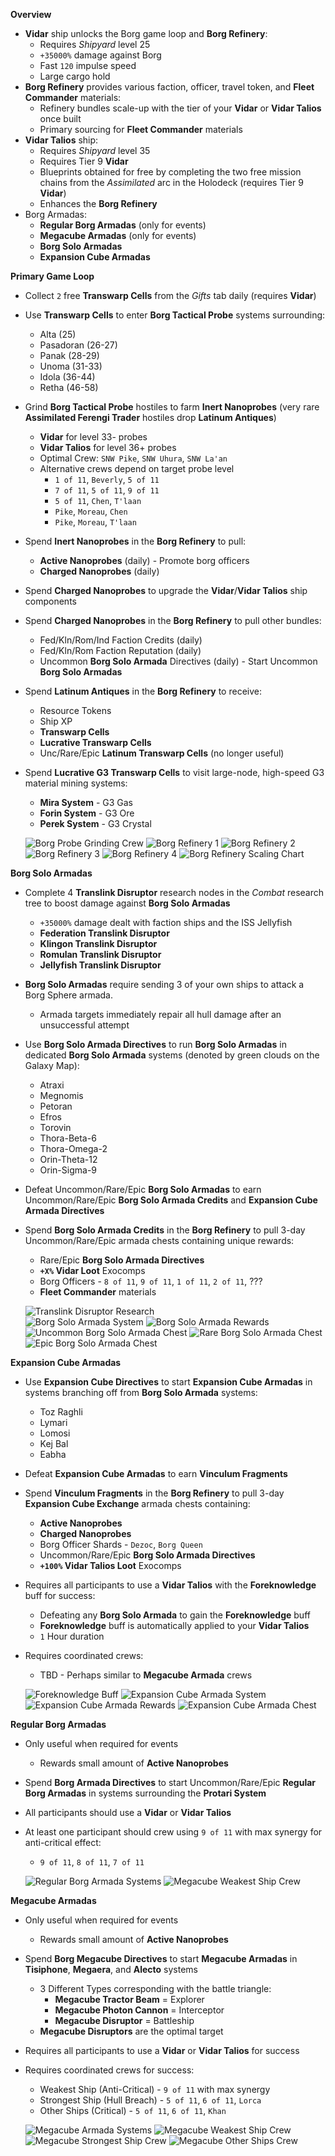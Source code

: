 __Overview__

- **Vidar** ship unlocks the Borg game loop and **Borg Refinery**:
    - Requires _Shipyard_ level 25
    - `+35000%` damage against Borg
    - Fast `120` impulse speed
    - Large cargo hold
- **Borg Refinery** provides various faction, officer, travel token, and **Fleet Commander** materials:
    - Refinery bundles scale-up with the tier of your **Vidar** or **Vidar Talios** once built
    - Primary sourcing for **Fleet Commander** materials
- **Vidar Talios** ship:
    - Requires _Shipyard_ level 35
    - Requires Tier 9 **Vidar**
    - Blueprints obtained for free by completing the two free mission chains from the _Assimilated_ arc in the Holodeck (requires Tier 9 **Vidar**)
    - Enhances the **Borg Refinery**
- Borg Armadas:
    - **Regular Borg Armadas** (only for events)
    - **Megacube Armadas** (only for events)
    - **Borg Solo Armadas**
    - **Expansion Cube Armadas**

__Primary Game Loop__

- Collect `2` free **Transwarp Cells** from the _Gifts_ tab daily (requires **Vidar**)
- Use **Transwarp Cells** to enter **Borg Tactical Probe** systems surrounding:
    - Alta (25)
    - Pasadoran (26-27)
    - Panak (28-29)
    - Unoma (31-33)
    - Idola (36-44)
    - Retha (46-58)
- Grind **Borg Tactical Probe** hostiles to farm **Inert Nanoprobes** (very rare **Assimilated Ferengi Trader** hostiles drop **Latinum Antiques**)
    - **Vidar** for level 33- probes
    - **Vidar Talios** for level 36+ probes
    - Optimal Crew: `SNW Pike`, `SNW Uhura`, `SNW La'an`
    - Alternative crews depend on target probe level
        - `1 of 11`, `Beverly`, `5 of 11`
        - `7 of 11`, `5 of 11`, `9 of 11`
        - `5 of 11`, `Chen`, `T'laan`
        - `Pike`, `Moreau`, `Chen`
        - `Pike`, `Moreau`, `T'laan`
- Spend **Inert Nanoprobes** in the **Borg Refinery** to pull:
    - **Active Nanoprobes** (daily) - Promote borg officers
    - **Charged Nanoprobes** (daily)
- Spend **Charged Nanoprobes** to upgrade the **Vidar**/**Vidar Talios** ship components
- Spend **Charged Nanoprobes** in the **Borg Refinery** to pull other bundles:
    - Fed/Kln/Rom/Ind Faction Credits (daily)
    - Fed/Kln/Rom Faction Reputation (daily)
    - Uncommon **Borg Solo Armada** Directives (daily) - Start Uncommon **Borg Solo Armadas**
- Spend **Latinum Antiques** in the **Borg Refinery** to receive: 
    - Resource Tokens
    - Ship XP
    - **Transwarp Cells**
    - **Lucrative Transwarp Cells**
    - Unc/Rare/Epic **Latinum Transwarp Cells** (no longer useful)
- Spend **Lucrative G3 Transwarp Cells** to visit large-node, high-speed G3 material mining systems:
    - **Mira System** - G3 Gas
    - **Forin System** - G3 Ore
    - **Perek System** - G3 Crystal

  ![Borg Probe Grinding Crew](res/borg-probe-crew.jpg)
  ![Borg Refinery 1](res/borg-refinery-1.jpg)
  ![Borg Refinery 2](res/borg-refinery-2.jpg)
  ![Borg Refinery 3](res/borg-refinery-3.jpg)
  ![Borg Refinery 4](res/borg-refinery-4.jpg)
  ![Borg Refinery Scaling Chart](res/borg-refinery-scaling-chart.png)

__Borg Solo Armadas__
- Complete 4 **Translink Disruptor** research nodes in the _Combat_ research tree to boost damage against **Borg Solo Armadas**
    - `+35000%` damage dealt with faction ships and the ISS Jellyfish
    - **Federation Translink Disruptor**
    - **Klingon Translink Disruptor**
    - **Romulan Translink Disruptor**
    - **Jellyfish Translink Disruptor**
- **Borg Solo Armadas** require sending 3 of your own ships to attack a Borg Sphere armada.
    - Armada targets immediately repair all hull damage after an unsuccessful attempt
- Use **Borg Solo Armada Directives** to run **Borg Solo Armadas** in dedicated **Borg Solo Armada** systems (denoted by green clouds on the Galaxy Map):
    - Atraxi
    - Megnomis
    - Petoran
    - Efros
    - Torovin
    - Thora-Beta-6
    - Thora-Omega-2
    - Orin-Theta-12
    - Orin-Sigma-9
- Defeat Uncommon/Rare/Epic **Borg Solo Armadas** to earn Uncommon/Rare/Epic **Borg Solo Armada Credits** and **Expansion Cube Armada Directives**
- Spend **Borg Solo Armada Credits** in the **Borg Refinery** to pull 3-day Uncommon/Rare/Epic armada chests containing unique rewards:
    - Rare/Epic **Borg Solo Armada Directives**
    - **`+X%` Vidar Loot** Exocomps
    - Borg Officers - `8 of 11`, `9 of 11`, `1 of 11`, `2 of 11`, ???
    - **Fleet Commander** materials

  ![Translink Disruptor Research](res/research-translink-disruptors.jpg)    
  ![Borg Solo Armada System](res/armada-borg-solo-system.jpg)
  ![Borg Solo Armada Rewards](res/armada-borg-solo-rare-rewards.jpg) 
  ![Uncommon Borg Solo Armada Chest](res/armada-chest-unc.jpg)
  ![Rare Borg Solo Armada Chest](res/armada-chest-rare.jpg)
  ![Epic Borg Solo Armada Chest](res/armada-chest-epic.jpg)

__Expansion Cube Armadas__
- Use **Expansion Cube Directives** to start **Expansion Cube Armadas** in systems branching off from **Borg Solo Armada** systems:
    - Toz Raghli
    - Lymari
    - Lomosi
    - Kej Bal
    - Eabha
- Defeat **Expansion Cube Armadas** to earn **Vinculum Fragments**
- Spend **Vinculum Fragments** in the **Borg Refinery** to pull 3-day **Expansion Cube Exchange** armada chests containing:
    - **Active Nanoprobes**
    - **Charged Nanoprobes** 
    - Borg Officer Shards - `Dezoc`, `Borg Queen`
    - Uncommon/Rare/Epic **Borg Solo Armada Directives**
    - **`+100%` Vidar Talios Loot** Exocomps
- Requires all participants to use a **Vidar Talios** with the **Foreknowledge** buff for success:
    - Defeating any **Borg Solo Armada** to gain the **Foreknowledge** buff 
    - **Foreknowledge** buff is automatically applied to your **Vidar Talios** 
    - `1` Hour duration
- Requires coordinated crews:
    - TBD - Perhaps similar to **Megacube Armada** crews

  ![Foreknowledge Buff](res/foreknowledge.jpg)
  ![Expansion Cube Armada System](res/armada-expansion-cube-system.jpg)
  ![Expansion Cube Armada Rewards](res/armada-expansion-cube-rewards.jpg) 
  ![Expansion Cube Armada Chest](res/armada-chest-expansion-cube.jpg)

__Regular Borg Armadas__
- Only useful when required for events
    - Rewards small amount of **Active Nanoprobes**
- Spend **Borg Armada Directives** to start Uncommon/Rare/Epic **Regular Borg Armadas** in systems surrounding the **Protari System**
- All participants should use a **Vidar** or **Vidar Talios**
- At least one participant should crew using `9 of 11` with max synergy for anti-critical effect:
    - `9 of 11`, `8 of 11`, `7 of 11`

  ![Regular Borg Armada Systems](res/armada-borg-systems)
  ![Megacube Weakest Ship Crew](res/armada-megacube-weakest-ship-crew.jpg)

__Megacube Armadas__
- Only useful when required for events
    - Rewards small amount of **Active Nanoprobes**
- Spend **Borg Megacube Directives** to start **Megacube Armadas** in **Tisiphone**, **Megaera**, and **Alecto** systems
    - 3 Different Types corresponding with the battle triangle:
        - **Megacube Tractor Beam** = Explorer
        - **Megacube Photon Cannon** = Interceptor
        - **Megacube Disruptor** = Battleship
    - **Megacube Disruptors** are the optimal target 
- Requires all participants to use a **Vidar** or **Vidar Talios** for success
- Requires coordinated crews for success:
    - Weakest Ship (Anti-Critical) -  `9 of 11` with max synergy
    - Strongest Ship (Hull Breach) - `5 of 11`, `6 of 11`, `Lorca`
    - Other Ships (Critical) - `5 of 11`, `6 of 11`, `Khan`

  ![Megacube Armada Systems](res/armada-megacube-systems)
  ![Megacube Weakest Ship Crew](res/armada-megacube-weakest-ship-crew.jpg)
  ![Megacube Strongest Ship Crew](res/armada-megacube-strongest-ship-crew.jpg)
  ![Megacube Other Ships Crew](res/armada-megacube-other-ship-crew.jpg)